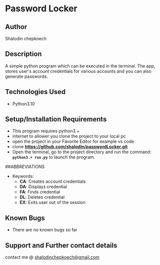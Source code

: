 # Password Locker

## Author

Shalodin chepkoech

## Description

A simple python program which can be executed  in the terminal. The app, stores user's account credentials for various accounts and you can  also generate passwords.

## Technologies Used
* Python3.10

## Setup/Installation Requirements

* This program requires python3.+ 
* internet to allower you clone the project to your local pc
* open the project in your Favorite Editor for example vs code
* clone **https://github.com/shalodin/passwordLocker.git**
* Open the terminal, go to the project directory and run the command:  **`python3.+ run.py`** to launch the program.

##ABBREVIATIONS

* Keywords:
    - **CA**: Creates account credentials
    - **DA**: Displays credential
    - **FA**: Finds credential
    - **DL**: Deletes credential
    - **EX**: Exits user out of the session

## Known Bugs

* There are no known bugs so far


## Support and Further contact details

  contact me @ shalodinchepkoech@gmail.com
